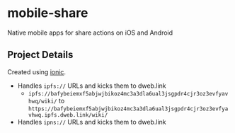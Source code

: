 # mobile-share

Native mobile apps for share actions on iOS and Android

## Project Details

Created using [ionic](https://ionicframework.com/docs/cli/commands/start).

- Handles `ipfs://` URLs and kicks them to dweb.link
  - `ipfs://bafybeiemxf5abjwjbikoz4mc3a3dla6ual3jsgpdr4cjr3oz3evfyavhwq/wiki/` to `https://bafybeiemxf5abjwjbikoz4mc3a3dla6ual3jsgpdr4cjr3oz3evfyavhwq.ipfs.dweb.link/wiki/`
- Handles `ipns://` URLs and kicks them to dweb.link